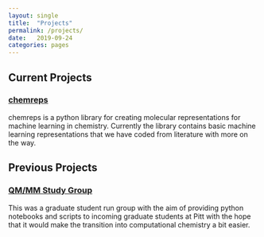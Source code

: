 ```yaml
---
layout: single
title:  "Projects"
permalink: /projects/
date:   2019-09-24
categories: pages
---
```


## Current Projects
### [chemreps](https://github.com/chemreps/chemreps)
chemreps is a python library for creating molecular representations for machine learning in chemistry. Currently the library contains basic machine learning representations that we have coded from literature with more on the way.

## Previous Projects
### [QM/MM Study Group](https://github.com/shivupa/QMMM_study_group)
This was a graduate student run group with the aim of providing python notebooks and scripts to incoming graduate students at Pitt with the hope that it would make the transition into computational chemistry a bit easier.
